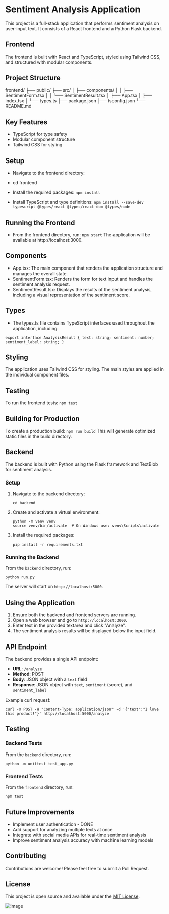 # Sentiment Analysis Application

This project is a full-stack application that performs sentiment analysis on user-input text. It consists of a React frontend and a Python Flask backend.

## Frontend

The frontend is built with React and TypeScript, styled using Tailwind CSS, and structured with modular components.

## Project Structure

frontend/
├── public/
├── src/
│ ├── components/
│ │ ├── SentimentForm.tsx
│ │ └── SentimentResult.tsx
│ ├── App.tsx
│ ├── index.tsx
│ └── types.ts
├── package.json
├── tsconfig.json
└── README.md

## Key Features

- TypeScript for type safety
- Modular component structure
- Tailwind CSS for styling

## Setup

- Navigate to the frontend directory:
- cd frontend

- Install the required packages:
  `npm install`

- Install TypeScript and type definitions:
  `npm install --save-dev typescript @types/react @types/react-dom @types/node`

## Running the Frontend

- From the frontend directory, run:
  `npm start`
  The application will be available at http://localhost:3000.

## Components

- App.tsx: The main component that renders the application structure and manages the overall state.
- SentimentForm.tsx: Renders the form for text input and handles the sentiment analysis request.
- SentimentResult.tsx: Displays the results of the sentiment analysis, including a visual representation of the sentiment score.

## Types

- The types.ts file contains TypeScript interfaces used throughout the application, including:

`export interface AnalysisResult {
  text: string;
  sentiment: number;
  sentiment_label: string;
}`

## Styling

The application uses Tailwind CSS for styling. The main styles are applied in the individual component files.

## Testing

To run the frontend tests:
`npm test`

## Building for Production

To create a production build:
`npm run build`
This will generate optimized static files in the build directory.

## Backend

The backend is built with Python using the Flask framework and TextBlob for sentiment analysis.

### Setup

1. Navigate to the backend directory:

   ```
   cd backend
   ```

2. Create and activate a virtual environment:

   ```
   python -m venv venv
   source venv/bin/activate  # On Windows use: venv\Scripts\activate
   ```

3. Install the required packages:
   ```
   pip install -r requirements.txt
   ```

### Running the Backend

From the `backend` directory, run:

```
python run.py
```

The server will start on `http://localhost:5000`.

## Using the Application

1. Ensure both the backend and frontend servers are running.
2. Open a web browser and go to `http://localhost:3000`.
3. Enter text in the provided textarea and click "Analyze".
4. The sentiment analysis results will be displayed below the input field.

## API Endpoint

The backend provides a single API endpoint:

- **URL**: `/analyze`
- **Method**: POST
- **Body**: JSON object with a `text` field
- **Response**: JSON object with `text`, `sentiment` (score), and `sentiment_label`

Example curl request:

```
curl -X POST -H "Content-Type: application/json" -d '{"text":"I love this product!"}' http://localhost:5000/analyze
```

## Testing

### Backend Tests

From the `backend` directory, run:

```
python -m unittest test_app.py
```

### Frontend Tests

From the `frontend` directory, run:

```
npm test
```

## Future Improvements

- Implement user authentication  - DONE
- Add support for analyzing multiple texts at once
- Integrate with social media APIs for real-time sentiment analysis
- Improve sentiment analysis accuracy with machine learning models

## Contributing

Contributions are welcome! Please feel free to submit a Pull Request.

## License

This project is open source and available under the [MIT License](LICENSE).


![image](https://github.com/user-attachments/assets/ff204343-a502-4998-903c-b4174fd92e90)



